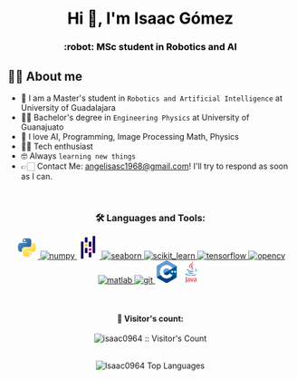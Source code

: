 <h1 align="center" style="color: black;">Hi 👋, I'm Isaac Gómez </h1>
<h3 align="center" style="color: black;"> :robot: MSc student in Robotics and AI </h3>

## :sassy_man:  About me
- :school: I am a Master's student in `Robotics and Artificial Intelligence` at University of Guadalajara
- :man_student: Bachelor's degree in `Engineering Physics` at University of Guanajuato
- :thinking: I love AI, Programming, Image Processing Math, Physics
- :man_technologist: Tech enthusiast
- :nerd_face: Always `learning new things`
- 👉🏻 Contact Me: angelisasc1968@gmail.com! I'll try to respond as soon as I can.

<br>

<h3 align="center"> 🛠️ Languages and Tools:</h3>
<p align="center"><a href="https://www.python.org" target="_blank" rel="noreferrer"> <img src="https://raw.githubusercontent.com/devicons/devicon/master/icons/python/python-original.svg" alt="python" width="40" height="40"/> </a> <a href="https://numpy.org" target="_blank" rel="noreferrer"> <img src="https://raw.githubusercontent.com/get-icon/geticon/fc0f660daee147afb4a56c64e12bde6486b73e39/icons/numpy-icon.svg" alt="numpy" width="40" height="40"/> </a> <a href="https://pandas.pydata.org/" target="_blank" rel="noreferrer"> <img src="https://raw.githubusercontent.com/devicons/devicon/2ae2a900d2f041da66e950e4d48052658d850630/icons/pandas/pandas-original.svg" alt="pandas" width="40" height="40"/> </a> <a href="https://seaborn.pydata.org/" target="_blank" rel="noreferrer"> <img src="https://seaborn.pydata.org/_images/logo-mark-lightbg.svg" alt="seaborn" width="40" height="40"/> </a> <a href="https://scikit-learn.org/" target="_blank" rel="noreferrer"> <img src="https://upload.wikimedia.org/wikipedia/commons/0/05/Scikit_learn_logo_small.svg" alt="scikit_learn" width="40" height="40"/> </a> <a href="https://www.tensorflow.org" target="_blank" rel="noreferrer"> <img src="https://www.vectorlogo.zone/logos/tensorflow/tensorflow-icon.svg" alt="tensorflow" width="40" height="40"/> <a href="https://opencv.org" target="_blank" rel="noreferrer"> <img src="https://www.vectorlogo.zone/logos/opencv/opencv-icon.svg" alt="opencv" width="40" height="40"/> </a> <a href="https://www.mathworks.com/" target="_blank" rel="noreferrer"> <img src="https://upload.wikimedia.org/wikipedia/commons/2/21/Matlab_Logo.png" alt="matlab" width="40" height="40"/> </a> <a href="https://git-scm.com" target="_blank" rel="noreferrer"> <img src="https://git-scm.com/images/logos/downloads/Git-Icon-1788C.png" alt="git" width="40" height="40"/> </a> <a href="https://www.w3schools.com/cpp/" target="_blank" rel="noreferrer"> <img src="https://raw.githubusercontent.com/devicons/devicon/master/icons/cplusplus/cplusplus-original.svg" alt="cplusplus" width="40" height="40"/></a> <a href="https://www.java.com/es/" target="_blank" rel="noreferrer"> <img src="https://raw.githubusercontent.com/devicons/devicon/6910f0503efdd315c8f9b858234310c06e04d9c0/icons/java/java-original-wordmark.svg" alt="java" width="40" height="40"/></a> </p>

<br />

<h4 align="center">👀 Visitor's count:</h4>
<p align="center"><img src="https://profile-counter.glitch.me/{isaac0964}/count.svg" alt="isaac0964 :: Visitor's Count" /></p>
<br />

<div align="center">
<img src="https://github-readme-stats.vercel.app/api/top-langs/?username=isaac0964&theme=tokyonight&layout=compact" alt="Isaac0964 Top Languages"/>
<br />
</div>


